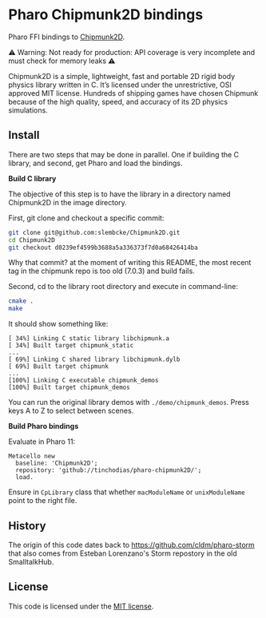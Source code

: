 # Pharo Chipmunk2D bindings

Pharo FFI bindings to [Chipmunk2D](http://chipmunk-physics.net/).

⚠️ Warning: Not ready for production: API coverage is very incomplete and must check for memory leaks ⚠️

Chipmunk2D is a simple, lightweight, fast and portable 2D rigid body physics library written in C. It’s licensed under the unrestrictive, OSI approved MIT license. Hundreds of shipping games have chosen Chipmunk because of the high quality, speed, and accuracy of its 2D physics simulations. 

## Install

There are two steps that may be done in parallel. One if building the C library, and second, get Pharo and load the bindings.

**Build C library**

The objective of this step is to have the library in a directory named Chipmunk2D in the image directory.

First, git clone and checkout a specific commit:
```bash
git clone git@github.com:slembcke/Chipmunk2D.git
cd Chipmunk2D
git checkout d0239ef4599b3688a5a336373f7d0a68426414ba
```
Why that commit? at the moment of writing this README, the most recent tag in the chipmunk repo is too old (7.0.3) and build fails.

Second, cd to the library root directory and execute in command-line:
```bash
cmake .
make
```

It should show something like:
```
[ 34%] Linking C static library libchipmunk.a
[ 34%] Built target chipmunk_static
...
[ 69%] Linking C shared library libchipmunk.dylb
[ 69%] Built target chipmunk
...
[100%] Linking C executable chipmunk_demos
[100%] Built target chipmunk_demos
```

You can run the original library demos with `./demo/chipmunk_demos`. Press keys A to Z to select between scenes.


**Build Pharo bindings**

Evaluate in Pharo 11:

~~~Smalltalk
Metacello new 
  baseline: 'Chipmunk2D'; 
  repository: 'github://tinchodias/pharo-chipmunk2D/';
  load.
~~~

Ensure in `CpLibrary` class that whether `macModuleName` or `unixModuleName` point to the right file.

## History

The origin of this code dates back to https://github.com/cldm/pharo-storm that also comes from Esteban Lorenzano's Storm repostory in the old SmalltalkHub.

## License

This code is licensed under the [MIT license](./LICENSE).

